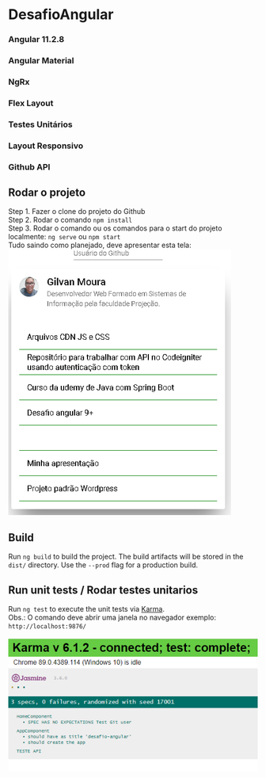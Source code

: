 # DesafioAngular


### Angular 11.2.8
### Angular Material
### NgRx
### Flex Layout
### Testes Unitários
### Layout Responsivo
### Github API

## Rodar o projeto
Step 1.  Fazer o clone do projeto do Github
<br>
Step 2.  Rodar o comando `npm install`
<br>
Step 3.  Rodar o comando ou os comandos para o start do projeto localmente: `ng serve` ou `npm start`
<br>
Tudo saindo como planejado, deve apresentar esta tela:
<img src="inicio.png">

## Build

Run `ng build` to build the project. The build artifacts will be stored in the `dist/` directory. Use the `--prod` flag for a production build.

## Run unit tests / Rodar testes unitarios

Run `ng test` to execute the unit tests via [Karma](https://karma-runner.github.io).
<br>
Obs.: O comando deve abrir uma janela no navegador exemplo: `http://localhost:9876/`

<img src="teste.png">
